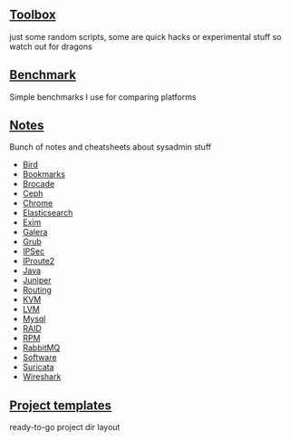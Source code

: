 ## [Toolbox](toolbox/)
just some random scripts, some are quick hacks or experimental stuff so watch out for dragons

## [Benchmark](benchmark/)
Simple benchmarks I use for comparing platforms

## [Notes](doc/)
Bunch of notes and cheatsheets about sysadmin stuff

* [Bird](doc/Bird.md)
* [Bookmarks](doc/bookmarks.md)
* [Brocade](doc/Brocade.md)
* [Ceph](doc/Ceph.md)
* [Chrome](doc/Chrome.md)
* [Elasticsearch](doc/Elasticsearch.md)
* [Exim](doc/Exim.md)
* [Galera](doc/Galera.md)
* [Grub](doc/Grub.md)
* [IPSec](doc/IPSec.md)
* [IProute2](doc/iproute.md)
* [Java](doc/Java.md)
* [Juniper](doc/Juniper.md)
* [Routing](doc/Routing.md)
* [KVM](doc/KVM.md)
* [LVM](doc/LVM.md)
* [Mysql](doc/Mysql.md)
* [RAID](doc/RAID.md)
* [RPM](doc/RPM.md)
* [RabbitMQ](doc/RabbitMQ.md)
* [Software](doc/software.md)
* [Suricata](doc/Suricata.md)
* [Wireshark](doc/Wireshark.md)

## [Project templates](project-templates/)
ready-to-go project dir layout
